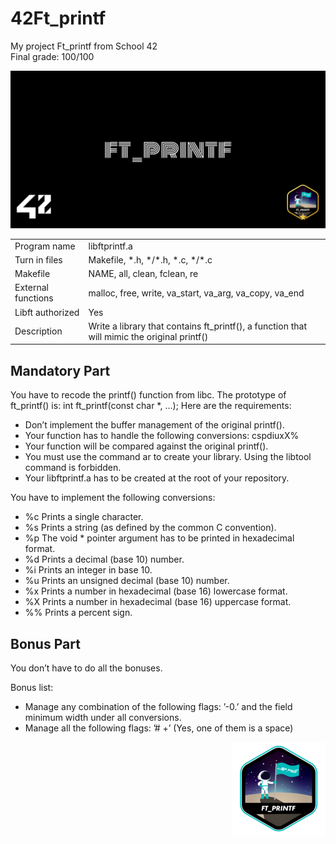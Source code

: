 # 42Ft_printf
My project Ft_printf from School 42</br>
Final grade: 100/100

![42Ft_printf-cover](cover-ft_printf-bonus.png)

<table>
  <tr><td>Program name</td><td>libftprintf.a</td></tr>
  <tr><td>Turn in files</td><td>Makefile, *.h, */*.h, *.c, */*.c</td></tr>
  <tr><td>Makefile</td><td>NAME, all, clean, fclean, re</td></tr>
  <tr><td>External functions</td><td>malloc, free, write, va_start, va_arg, va_copy, va_end</td></tr>
  <tr><td>Libft authorized</td><td>Yes</td></tr>
  <tr><td>Description</td><td>Write a library that contains ft_printf(), a function that will mimic the original printf()</td></tr>
</table>

## Mandatory Part

You have to recode the printf() function from libc.
The prototype of ft_printf() is:
int ft_printf(const char *, ...);
Here are the requirements:
* Don’t implement the buffer management of the original printf().
* Your function has to handle the following conversions: cspdiuxX%
* Your function will be compared against the original printf().
* You must use the command ar to create your library. Using the libtool command is forbidden.
* Your libftprintf.a has to be created at the root of your repository.

You have to implement the following conversions:
* %c Prints a single character.
* %s Prints a string (as defined by the common C convention).
* %p The void * pointer argument has to be printed in hexadecimal format.
* %d Prints a decimal (base 10) number.
* %i Prints an integer in base 10.
* %u Prints an unsigned decimal (base 10) number.
* %x Prints a number in hexadecimal (base 16) lowercase format.
* %X Prints a number in hexadecimal (base 16) uppercase format.
* %% Prints a percent sign.

## Bonus Part

You don’t have to do all the bonuses.

Bonus list:
* Manage any combination of the following flags: ’-0.’ and the field minimum width under all conversions.
* Manage all the following flags: ’# +’ (Yes, one of them is a space)

<img align="right" src="ft_printfe.png">
